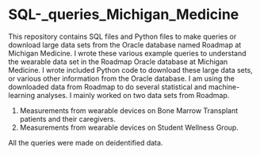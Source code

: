 # SQL-_queries_Michigan_Medicine
This repository contains SQL files and Python files to make queries or download large data sets from the Oracle database named Roadmap at Michigan Medicine. I wrote these various example queries to understand the wearable data set in the Roadmap Oracle database at Michigan Medicine. I wrote included Python code to download these large data sets, or various other information from the Oracle database. I am using the downloaded data from Roadmap to do several statistical and machine-learning analyses. I mainly worked on two data sets from Roadmap.
1. Measurements from wearable devices on Bone Marrow Transplant patients and their caregivers.
2. Measurements from wearable devices on Student Wellness Group.

All the queries were made on deidentified data. 
   
